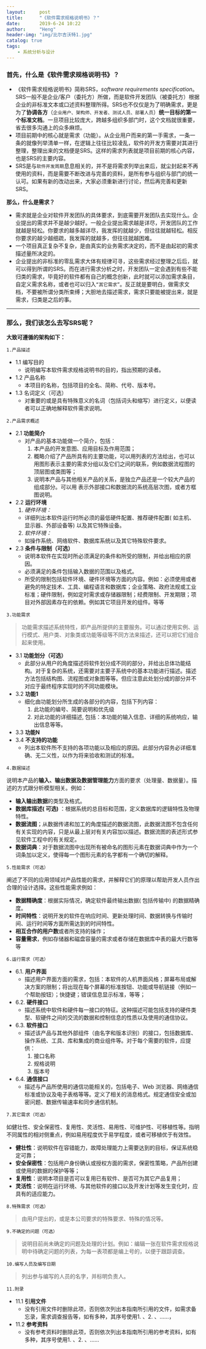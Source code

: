 ```yaml
---
layout:     post
title:      "《软件需求规格说明书》？"
date:       2019-6-24 10:22
author:     "Heng"
header-img: "img/比尔吉沃特1.jpg"
catalog: true
tags:
    - 系统分析与设计
---
```


### 首先，什么是《软件需求规格说明书》？
- 《软件需求规格说明书》简称SRS，*software requirements specification*。SRS一般不是企业/客户（委托方）所做，而是软件开发团队（被委托方）根据企业的非标准文本或口述资料整理所得。SRS也不仅仅是为了明确需求，更是为了**协调各方**（`企业用户、架构师、开发者、测试人员、部署人员`）**统一目标的第一个标准文档**。一旦项目比较庞大，跨越多组织多部门时，这个文档就很重要，省去很多沟通上的众多麻烦。
- 项目前期中的核心就是需求（功能）。从企业用户而来的第一手需求，一条一条的就像列举清单一样，在逻辑上往往比较凌乱，软件的开发方需要对其进行整理，整理出来的文档便是SRS。这样的需求列表就是项目前期的核心内容，也是SRS的主要内容。
- SRS是与`软件开发周期`息息相关的，并不是将需求列举出来后，就尘封起来不再使用的资料，而是需要不断改进与完善的资料，是所有参与组织与部门的统一认可。如果有新的改动出来，大家必须重新进行讨论，然后再完善和更新SRS。

**那么，什么是需求？**
- 需求就是企业对软件开发团队的具体要求，到底需要开发团队去实现什么。企业提出的需求并不是越少越好。一般企业提出需求越是详尽，开发团队的工作就越是轻松。你要求的越多越详尽，我发挥的就越少，但往往就越轻松。相反你要求的越少越细疏，我发挥的就越多，但往往就越困难。
- 一个项目真正复杂不复杂，是由真实的业务需求决定的，而不是由起初的需求描述量所决定的。
- 企业提出的非标准的零乱需求大体有规律可寻，这些需求经过整理之后后，就可以得到所谓的SRS。而在进行需求分析之时，开发团队一定会遇到有些不能归类的需求，毕竟好的软件都有自己的概念创新，此时就可以添加需求条目，自定义需求名称，或者也可以归入`“其它需求”`。反正就是要明白，做需求文档，不要被所谓分类所束缚；大胆地去描述需求，需求只要能被提出来，就是需求，归类是之后的事。

---
### 那么，我们该怎么去写SRS呢？

**大致可遵循的架构如下：**

`1.产品描述`
- 1.1     编写目的
  - 说明编写本软件需求规格说明书的目的，指出预期的读者。
- 1.2     产品名称
  - 本项目的名称，包括项目的全名、简称、代号、版本号。 
- 1.3     名词定义（可选）
  - 对重要的或是具有特殊意义的名词（包括词头和缩写）进行定义，以便读者可以正确地解释软件需求说明。

`2.产品需求概述`

- 2.1     **功能简介**
  - 对产品的基本功能做一个简介，包括：
    1. 本产品的开发意图、应用目标及作用范围；
    2. 概略介绍了产品所具有的主要功能，可以用列表的方法给出，也可以用图形表示主要的需求分组以及它们之间的联系，例如数据流程图的顶层图或类图等；
    3. 说明本产品与其他相关产品的关系，是独立产品还是一个较大产品的组成部分。可以用 表示外部接口和数据流的系统高层次图，或者方框图说明。 
- 2.2     **运行环境**
  1. *硬件环境：*
    - 详细列出本软件运行时所必须的最低硬件配置、推荐硬件配置( 如主机、显示器、外部设备等) 以及其它特殊设备。 
  2. *软件环境：*
    - 如操作系统、网络软件、数据库系统以及其它特殊软件要求。 
- 2.3     **条件与限制（可选）**
  - 说明本软件在实现时所必须满足的条件和所受的限制，并给出相应的原因。
  - 必须满足的条件包括输入数据的范围以及格式。
  - 所受的限制包括软件环境、硬件环境等方面的内容。例如：必须使用或者避免的特定技术、工具、编程语言和数据库；企业策略、政府法规或工业标准；硬件限制，例如定时需求或存储器限制；经费限制、开发期限；项目对外部因素存在的依赖。例如其它项目开发的组件。等等

`3.功能需求`
>功能需求描述系统特性，即产品所提供的主要服务。可以通过使用实例、运行模式、用户类、对象类或功能等级等不同方法来描述，还可以把它们组合起来使用。

- 3.1     **功能划分（可选）**
  - 此部分从用户的角度描述将软件划分成不同的部分，并给出总体功能结构。对于复杂的系统，还需要对主要子系统中的基本功能进行描述。描述方法包括结构图、流程图或对象图等等。但应注意此处划分成的部分并不对应于最终程序实现时的不同功能模块。
- 3.2     **功能1**
  - 细化由功能划分所生成的各部分的内容，包括下列内容：
    1. 此功能的编号、简要说明和优先级
    2. 对此功能的详细描述, 包括：本功能的输入信息、详细的系统响应，输出信息等等。
- 3.3     **功能N**
- 3.4     **不支持的功能**
  - 列出本软件所不支持的各项功能以及相应的原因。此部分内容务必详细准确、无二义性，以作为将来验收和测试的标准。

`4.数据描述`

说明本产品的**输入、输出数据及数据管理能力**方面的要求（处理量、数据量）。描述的方式跟分析模型相关。例如：
- **输入输出数据**的类型及格式。
- **数据库描述( 可选)** ：根据系统的总目标和范围，定义数据库的逻辑特性及物理特性。
- **数据流图**；从数据传递和加工的角度描述的数据流图，此数据流图不包含任何有关实现的内容，只是从最上层对有关内容加以描述。数据流图的表述形式参见软件工程中的有关规定。
- **数据词典**：对于数据流图中出现所有被命名的图形元素在数据词典中作为一个词条加以定义，使得每一个图形元素的名字都有一个确切的解释。

`5.性能需求（可选）`

阐述了不同的应用领域对产品性能的需求，并解释它们的原理以帮助开发人员作出合理的设计选择。这些性能需求例如：
- **数据精确度**：根据实际情况，确定软件最终输出数据( 包括传输中) 的数据精确度。
- **时间特性**：说明开发的软件在响应时间、更新处理时间、数据转换与传输时间、运行时间等方面所需达到的时间特性。
- **相互合作的用户数**或者所支持的操作；
- **容量需求**，例如存储器和磁盘容量的需求或者存储在数据库中表的最大行数等等

`6.运行需求（可选）`
- 6.1.     **用户界面**
  - 描述用户界面方面的需求，包括：本软件的人机界面风格；屏幕布局或解决方案的限制；将出现在每个屏幕的标准按钮、功能或导航链接（例如一个帮助按钮）；快捷键；错误信息显示标准，等等；
- 6.2.     **硬件接口**
  - 描述系统中软件和硬件每一接口的特征。这种描述可能包括支持的硬件类型、软硬件之间的交流的数据和控制信息的性质以及使用的通信协议。
- 6.3.     **软件接口**
  - 描述该产品与其他外部组件（由名字和版本识别）的接口，包括数据库、操作系统、工具、库和集成的商业组件等。对于每个需要的软件，应提供：
    1. 接口名称
    2. 规格说明
    3. 版本号
- 6.4.     **通信接口**
  - 描述与产品所使用的通信功能相关的，包括电子、Web 浏览器、网络通信标准或协议及电子表格等等。定义了相关的消息格式。规定通信安全或加密问题、数据传输速率和同步通信机制。

`7.其它需求（可选）`

如健壮性、安全保密性、复用性、灵活性、易用性、可维护性、可移植性等。指明不同属性的相对侧重点，例如易用程度优于易学程度，或者可移植优于有效性。
- **健壮性**：说明软件在容错能力，故障处理能力上需要达到的目标，保证系统稳定可靠；
- **安全保密性**：包括用户身份确认或授权方面的需求，保密性策略，产品所创建或使用的数据的保护等等；
- **复用性**：说明本项目是否可以复用已有软件、是否可为其它产品复用；
- **灵活性**：说明在运行环境、与其他软件的接口以及开发计划等发生变化时，应具有的适应能力。

`8.特殊需求（可选）`

>由用户提出的，或是本公司要求的特殊要求、特殊的情况等。

`9.不确定的问题（可选）`
>说明目前尚未确定的问题及处理的计划。例如：编辑一张在软件需求规格说明中待确定问题的列表，为每一表项都是编上号的，以便于跟踪调查。

`10.编写人员及编写日期`
>列出参与编写的人员的名字，并标明负责人。

`11.附录 `
- 11.1      **引用文件**
  - 没有引用文件时删除此项，否则依次列出本指南所引用的文件，如需求备忘录，需求调查报告等，如有多种，其序号使用1. 、2. 、……，
- 11.2      **参考资料**
  - 没有参考资料时删除此项，否则依次列出本指南所引用的参考资料，如有多种，其序号使用1. 、2. 、……
